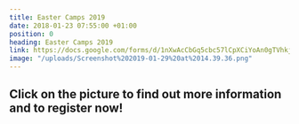 ```yaml
---
title: Easter Camps 2019
date: 2018-01-23 07:55:00 +01:00
position: 0
heading: Easter Camps 2019
link: https://docs.google.com/forms/d/1nXwAcCbGq5cbc57lCpXCiYoAn0gTVhkj6ULuaVjJdjk/edit
image: "/uploads/Screenshot%202019-01-29%20at%2014.39.36.png"
---
```


## Click on the picture to find out more information and to register now!
